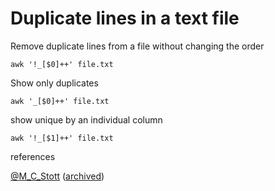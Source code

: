  # Duplicate lines in a text file

Remove duplicate lines from a file without changing the order

`awk '!_[$0]++' file.txt`

Show only duplicates

`awk '_[$0]++' file.txt`

show unique by an individual column

`awk '!_[$1]++' file.txt`


references

[@M_C_Stott](https://twitter.com/M_C_Stott/status/1255388471977484288) 
([archived](http://archive.is/g7cod))
